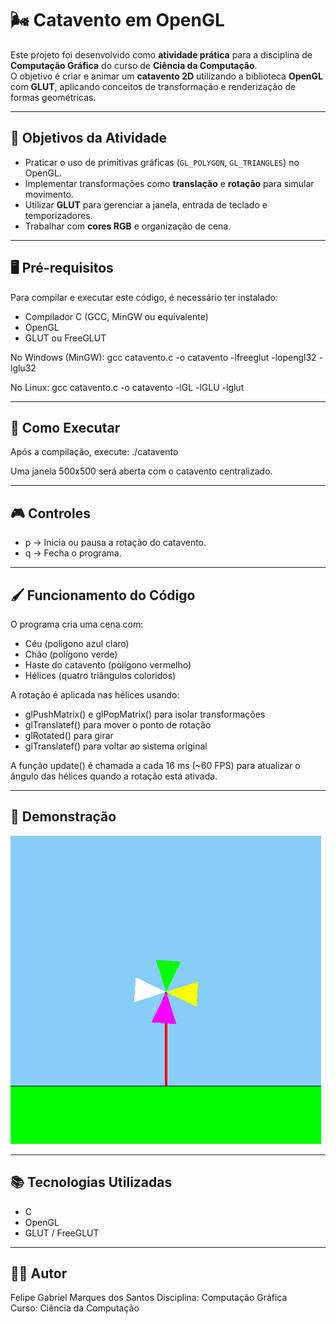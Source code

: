 # 🌬️ Catavento em OpenGL

Este projeto foi desenvolvido como **atividade prática** para a disciplina de **Computação Gráfica** do curso de **Ciência da Computação**.  
O objetivo é criar e animar um **catavento 2D** utilizando a biblioteca **OpenGL** com **GLUT**, aplicando conceitos de transformação e renderização de formas geométricas.

---

## 🎯 Objetivos da Atividade
- Praticar o uso de primitivas gráficas (`GL_POLYGON`, `GL_TRIANGLES`) no OpenGL.
- Implementar transformações como **translação** e **rotação** para simular movimento.
- Utilizar **GLUT** para gerenciar a janela, entrada de teclado e temporizadores.
- Trabalhar com **cores RGB** e organização de cena.

---

## 🖥️ Pré-requisitos

Para compilar e executar este código, é necessário ter instalado:

- Compilador C (GCC, MinGW ou equivalente)
- OpenGL
- GLUT ou FreeGLUT

No Windows (MinGW):
gcc catavento.c -o catavento -lfreeglut -lopengl32 -lglu32

No Linux:
gcc catavento.c -o catavento -lGL -lGLU -lglut

---

## 🚀 Como Executar
Após a compilação, execute:
./catavento

Uma janela 500x500 será aberta com o catavento centralizado.

---

## 🎮 Controles
- p → Inicia ou pausa a rotação do catavento.  
- q → Fecha o programa.

---

## 🖌️ Funcionamento do Código
O programa cria uma cena com:
- Céu (polígono azul claro)
- Chão (polígono verde)
- Haste do catavento (polígono vermelho)
- Hélices (quatro triângulos coloridos)
  
A rotação é aplicada nas hélices usando:
- glPushMatrix() e glPopMatrix() para isolar transformações
- glTranslatef() para mover o ponto de rotação
- glRotated() para girar
- glTranslatef() para voltar ao sistema original

A função update() é chamada a cada 16 ms (~60 FPS) para atualizar o ângulo das hélices quando a rotação está ativada.

---

## 📸 Demonstração
![Catavento em execução](catavento.gif)

---

## 📚 Tecnologias Utilizadas
- C
- OpenGL
- GLUT / FreeGLUT

---

## 🧑‍💻 Autor
Felipe Gabriel Marques dos Santos 
Disciplina: Computação Gráfica  
Curso: Ciência da Computação
